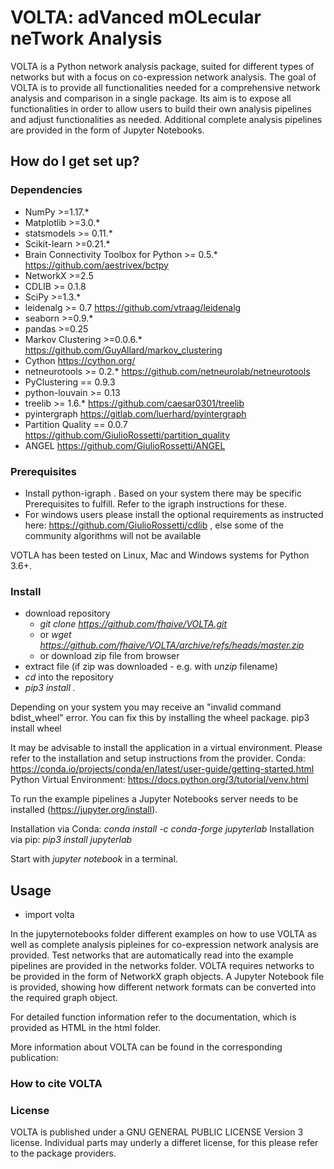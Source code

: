 # VOLTA: adVanced mOLecular neTwork Analysis

VOLTA is a Python network analysis package, suited for different types of networks but with a focus on co-expression 
network analysis. The goal of VOLTA is to provide all functionalities needed for a comprehensive network analysis and comparison
in a single package. Its aim is to expose all functionalities in order to allow users to build their own analysis pipelines and 
adjust functionalities as needed. Additional complete analysis pipelines are provided in the form of Jupyter Notebooks.


## How do I get set up?

### Dependencies

- NumPy >=1.17.* 
- Matplotlib >=3.0.* 
- statsmodels >= 0.11.* 
- Scikit-learn >=0.21.* 
- Brain Connectivity Toolbox for Python >= 0.5.* https://github.com/aestrivex/bctpy
- NetworkX >=2.5 
- CDLIB >= 0.1.8 
- SciPy >=1.3.* 
- leidenalg >= 0.7  https://github.com/vtraag/leidenalg
- seaborn >=0.9.* 
- pandas >=0.25 
- Markov Clustering >=0.0.6.*  https://github.com/GuyAllard/markov_clustering 
- Cython https://cython.org/ 
- netneurotools >= 0.2.* https://github.com/netneurolab/netneurotools
- PyClustering == 0.9.3 
- python-louvain >= 0.13 
- treelib >= 1.6.* https://github.com/caesar0301/treelib
- pyintergraph https://gitlab.com/luerhard/pyintergraph
- Partition Quality == 0.0.7 https://github.com/GiulioRossetti/partition_quality
- ANGEL https://github.com/GiulioRossetti/ANGEL 



### Prerequisites

- Install python-igraph . Based on your system there may be specific Prerequisites to fulfill. Refer to the igraph instructions for these.
- For windows users please install the optional requirements as instructed here: https://github.com/GiulioRossetti/cdlib , else some of the community algorithms will not be available

VOTLA has been tested on Linux, Mac and Windows systems for Python 3.6+.

### Install

- download repository 
  -  *git clone https://github.com/fhaive/VOLTA.git*
  -  or *wget https://github.com/fhaive/VOLTA/archive/refs/heads/master.zip*
  -  or download zip file from browser
- extract file (if zip was downloaded - e.g. with *unzip* filename)
- *cd* into the repository
- *pip3 install .*

Depending on your system you may receive an "invalid command bdist_wheel" error. You can fix this by installing the wheel package.
pip3 install wheel

It may be advisable to install the application in a virtual environment.
Please refer to the installation and setup instructions from the provider.
Conda: https://conda.io/projects/conda/en/latest/user-guide/getting-started.html
Python Virtual Environment: https://docs.python.org/3/tutorial/venv.html

To run the example pipelines a Jupyter Notebooks server needs to be installed (https://jupyter.org/install).

Installation via Conda: *conda install -c conda-forge jupyterlab*
Installation via pip: *pip3 install jupyterlab*

Start with *jupyter notebook* in a terminal.


## Usage

- import volta 

In the jupyternotebooks folder different examples on how to use VOLTA as well as complete analysis pipleines for co-expression 
network analysis are provided. Test networks that are automatically read into the example pipelines are provided in the networks folder.
VOLTA requires networks to be provided in the form of NetworkX graph objects. A Jupyter Notebook file is provided, showing how
different network formats can be converted into the required graph object.

For detailed function information refer to the documentation, which is provided as HTML in the html folder.

More information about VOLTA can be found in the corresponding publication: 


### How to cite VOLTA


### License

VOLTA is published under a GNU GENERAL PUBLIC LICENSE Version 3 license. Individual parts may underly a differet license, for this please refer to the package providers.
